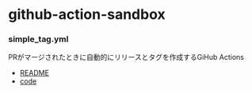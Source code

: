 # github-action-sandbox

### simple_tag.yml

PRがマージされたときに自動的にリリースとタグを作成するGiHub Actions

- [README](./simple_tag)
- [code](.github/workflows/simple_tag.yml)

